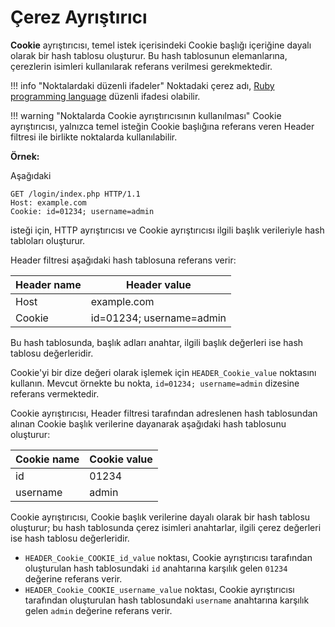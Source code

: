 [link-ruby]:        http://ruby-doc.org/core-2.6.1/doc/regexp_rdoc.html

# Çerez Ayrıştırıcı

**Cookie** ayrıştırıcısı, temel istek içerisindeki Cookie başlığı içeriğine dayalı olarak bir hash tablosu oluşturur. Bu hash tablosunun elemanlarına, çerezlerin isimleri kullanılarak referans verilmesi gerekmektedir.

!!! info "Noktalardaki düzenli ifadeler"
    Noktadaki çerez adı, [Ruby programming language][link-ruby] düzenli ifadesi olabilir.

!!! warning "Noktalarda Cookie ayrıştırıcısının kullanılması"
    Cookie ayrıştırıcısı, yalnızca temel isteğin Cookie başlığına referans veren Header filtresi ile birlikte noktalarda kullanılabilir.
 
**Örnek:** 

Aşağıdaki

```
GET /login/index.php HTTP/1.1
Host: example.com
Cookie: id=01234; username=admin
```

isteği için, HTTP ayrıştırıcısı ve Cookie ayrıştırıcısı ilgili başlık verileriyle hash tabloları oluşturur.

Header filtresi aşağıdaki hash tablosuna referans verir:

| Header name   | Header value             |
|---------------|--------------------------|
| Host          | example.com              |
| Cookie        | id=01234; username=admin |

Bu hash tablosunda, başlık adları anahtar, ilgili başlık değerleri ise hash tablosu değerleridir.

Cookie'yi bir dize değeri olarak işlemek için `HEADER_Cookie_value` noktasını kullanın. Mevcut örnekte bu nokta, `id=01234; username=admin` dizesine referans vermektedir.

Cookie ayrıştırıcısı, Header filtresi tarafından adreslenen hash tablosundan alınan Cookie başlık verilerine dayanarak aşağıdaki hash tablosunu oluşturur:

| Cookie name | Cookie value  |
|-------------|---------------|
| id          | 01234         |
| username    | admin         |

Cookie ayrıştırıcısı, Cookie başlık verilerine dayalı olarak bir hash tablosu oluşturur; bu hash tablosunda çerez isimleri anahtarlar, ilgili çerez değerleri ise hash tablosu değerleridir.

* `HEADER_Cookie_COOKIE_id_value` noktası, Cookie ayrıştırıcısı tarafından oluşturulan hash tablosundaki `id` anahtarına karşılık gelen `01234` değerine referans verir.
* `HEADER_Cookie_COOKIE_username_value` noktası, Cookie ayrıştırıcısı tarafından oluşturulan hash tablosundaki `username` anahtarına karşılık gelen `admin` değerine referans verir.